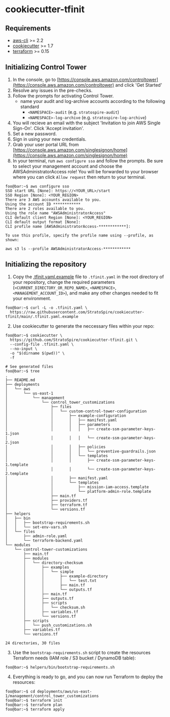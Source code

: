 # cookiecutter-tfinit

## Requirements
- [aws-cli](https://docs.aws.amazon.com/cli/latest/userguide/install-cliv2.html) >= 2.2
- [cookiecutter](https://cookiecutter.readthedocs.io/en/1.7.2/installation.html) >= 1.7
- [terraform](https://learn.hashicorp.com/tutorials/terraform/install-cli) >= 0.15

## Initializing Control Tower

1. In the console, go to [https://console.aws.amazon.com/controltower](https://console.aws.amazon.com/controltower) and click 'Get Started'
2. Resolve any issues in the pre-checks.
3. Follow the prompts for activating Control Tower.
    - name your audit and log-archive accounts according to the following standard
        - `<NAMESPACE>-audit` (e.g. `stratospire-audit`)
        - `<NAMESPACE>-log-archive` (e.g. `stratospire-log-archive`)
4. You will recieve an email with the subject 'Invitation to join AWS Single Sign-On'. Click 'Accept invitation'.
5. Set a new password.
6. Sign in using your new credentials.
7. Grab your user portal URL from [https://console.aws.amazon.com/singlesignon/home](https://console.aws.amazon.com/singlesignon/home)
8. In your terminal, run `aws configure sso` and follow the prompts. Be sure to select your management account and choose the AWSAdministratorAccess role! You will be forwarded to your browser where you can  click `Allow request` then return to your terminal.

```console
foo@bar:~$ aws configure sso
SSO start URL [None]: https://<YOUR_URL>/start
SSO Region [None]: <YOUR_REGION>
There are 3 AWS accounts available to you.
Using the account ID ************
There are 2 roles available to you.
Using the role name "AWSAdministratorAccess"
CLI default client Region [None]: <YOUR_REGION>
CLI default output format [None]:
CLI profile name [AWSAdministratorAccess-************]:

To use this profile, specify the profile name using --profile, as shown:

aws s3 ls --profile AWSAdministratorAccess-************
```

## Initializing the repository
1. Copy the [.tfinit.yaml.example](.tfinit.yaml.example) file to `.tfinit.yaml` in the root directory of your repository, change the required parameters (`<CURRENT_DIRECTORY_OR_REPO_NAME>`, `<NAMESPACE>`, `<MANAGEMENT_ACCOUNT_ID>`), and make any other changes needed to fit your environment.
```console
foo@bar:~$ curl -L -o .tfinit.yaml \
  https://raw.githubusercontent.com/StratoSpire/cookiecutter-tfinit/main/.tfinit.yaml.example
```

2. Use cookiecutter to generate the neccessary files within your repo:
```console
foo@bar:~$ cookiecutter \
  https://github.com/StratoSpire/cookiecutter-tfinit.git \
  --config-file .tfinit.yaml \
  --no-input \
  -o "$(dirname $(pwd))" \
  -f

# See generated files
foo@bar:~$ tree
.
├── README.md
├── deployments
│   └── aws
│       └── us-east-1
│           └── management
│               └── control_tower_customizations
│                   ├── files
│                   │   └── custom-control-tower-configuration
│                   │       ├── example-configuration
│                   │       │   ├── manifest.yaml
│                   │       │   ├── parameters
│                   │       │   │   ├── create-ssm-parameter-keys-1.json
│                   │       │   │   └── create-ssm-parameter-keys-2.json
│                   │       │   ├── policies
│                   │       │   │   └── preventive-guardrails.json
│                   │       │   └── templates
│                   │       │       ├── create-ssm-parameter-keys-1.template
│                   │       │       └── create-ssm-parameter-keys-2.template
│                   │       ├── manifest.yaml
│                   │       └── templates
│                   │           ├── mission-iam-access.template
│                   │           └── platform-admin-role.template
│                   ├── main.tf
│                   ├── providers.tf
│                   ├── terraform.tf
│                   └── versions.tf
├── helpers
│   ├── bin
│   │   ├── bootstrap-requirements.sh
│   │   └── set-env-vars.sh
│   └── files
│       ├── admin-role.yaml
│       └── terraform-backend.yaml
└── modules
    └── control-tower-customizations
        ├── main.tf
        ├── modules
        │   └── directory-checksum
        │       ├── examples
        │       │   └── simple
        │       │       ├── example-directory
        │       │       │   └── test.txt
        │       │       ├── main.tf
        │       │       └── outputs.tf
        │       ├── main.tf
        │       ├── outputs.tf
        │       ├── scripts
        │       │   └── checksum.sh
        │       ├── variables.tf
        │       └── versions.tf
        ├── scripts
        │   └── push_customizations.sh
        ├── variables.tf
        └── versions.tf

24 directories, 30 files
```

3. Use the `bootstrap-requirements.sh` script to create the resources Terraform needs (IAM role / S3 bucket / DynamoDB table):
```console
foo@bar:~$ helpers/bin/bootstrap-requirements.sh
```

4. Everything is ready to go, and you can now run Terraform to deploy the resources:
```console
foo@bar:~$ cd deployments/aws/us-east-1/management/control_tower_customizations
foo@bar:~$ terraform init
foo@bar:~$ terraform plan
foo@bar:~$ terraform apply
```
